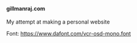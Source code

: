 #### gillmanraj.com
My attempt at making a personal website

Font: https://www.dafont.com/vcr-osd-mono.font
